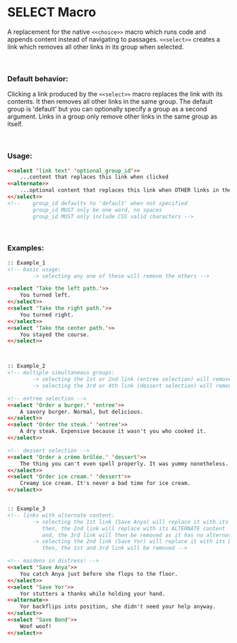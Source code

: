 # SELECT Macro

A replacement for the native `<<choice>>` macro which runs code and appends content instead of navigating to passages. `<<select>>` creates a link which removes all other links in its group when selected.

&nbsp;

### Default behavior:
Clicking a link produced by the `<<select>>` macro replaces the link with its contents. It then removes all other links in the same group. The default group is 'default' but you can optionally specify a group as a second argument. Links in a group only remove other links in the same group as itself.
    
&nbsp;    

### Usage:
```html
<<select 'link text' 'optional_group_id'>>
    ...content that replaces this link when clicked
<<alternate>>
    ...optional content that replaces this link when OTHER links in the same group are clicked
<</select>>
<!--    group_id defaults to 'default' when not specified
        group_id MUST only be one word, no spaces
        group_id MUST only include CSS valid characters -->
```

&nbsp;

### Examples:
```html
:: Example_1
<!-- basic usage:
        -> selecting any one of these will remove the others -->

<<select 'Take the left path.'>>
    You turned left.
<</select>>
<<select 'Take the right path.'>>
    You turned right.
<</select>>
<<select 'Take the center path.'>>
    You stayed the course.
<</select>>



:: Example_2
<!-- multiple simultaneous groups:
        -> selecting the 1st or 2nd link (entree selection) will remove ONLY the first two links,
        -> selecting the 3rd or 4th link (dessert selection) will remove ONLY the latter two links -->

<!-- entree selection -->
<<select 'Order a burger.' 'entree'>>
    A savory burger. Normal, but delicious.
<</select>>
<<select 'Order the steak.' 'entree'>>
    A dry steak. Expensive because it wasn't you who cooked it.
<</select>>

<!-- dessert selection -->
<<select 'Order a crème brûlée.' 'dessert'>>
    The thing you can't even spell properly. It was yummy nonetheless.
<</select>>
<<select 'Order ice cream.' 'dessert'>>
    Creamy ice cream. It's never a bad time for ice cream.
<</select>>


:: Example_3
<!-- links with alternate content:
        -> selecting the 1st link (Save Anya) will replace it with its contents
           then, the 2nd link will replace with its ALTERNATE content
           and, the 3rd link will then be removed as it has no alternate content 
        -> selecting the 2nd link (Save Yor) will replace it with its DEFAULT contents, the alternate content WILL NOT BE USED
           then, the 1st and 3rd link will be removed -->

<!-- maidens in distress! -->
<<select 'Save Anya'>>
    You catch Anya just before she flops to the floor.
<</select>>
<<select 'Save Yor'>>
    Yor stutters a thanks while holding your hand.
<<alternate>>
    Yor backflips into position, she didn't need your help anyway.
<</select>>
<<select 'Save Bond'>>
    Woof woof!
<</select>>

```